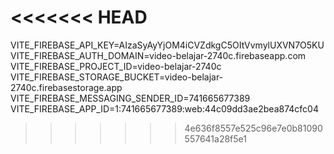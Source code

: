 <<<<<<< HEAD
=======
VITE_FIREBASE_API_KEY=AIzaSyAyYjOM4iCVZdkgC5OItVvmylUXVN7O5KU
VITE_FIREBASE_AUTH_DOMAIN=video-belajar-2740c.firebaseapp.com
VITE_FIREBASE_PROJECT_ID=video-belajar-2740c
VITE_FIREBASE_STORAGE_BUCKET=video-belajar-2740c.firebasestorage.app
VITE_FIREBASE_MESSAGING_SENDER_ID=741665677389
VITE_FIREBASE_APP_ID=1:741665677389:web:44c09dd3ae2bea874cfc04
>>>>>>> 4e636f8557e525c96e7e0b81090557641a28f5e1
